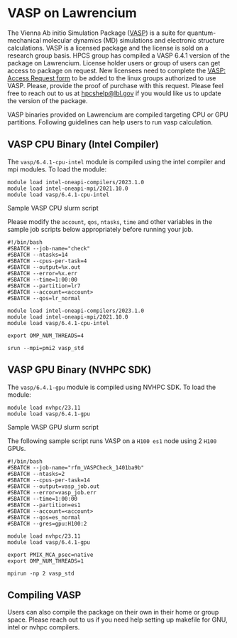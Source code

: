 # VASP on Lawrencium

The Vienna Ab initio Simulation Package ([VASP](https://www.vasp.at/)) is a suite for quantum-mechanical molecular dynamics (MD) simulations and electronic structure calculations. VASP is a licensed package and the license is sold on a research group basis. HPCS group has compiled a VASP 6.4.1 version of the package on Lawrencium. License holder users or group of users can get access to package on request. New licensees need to complete the [VASP: Access Request form](https://docs.google.com/forms/d/e/1FAIpQLSe9dO-dcdcsVqqhiYv4TDhxtjmezjzxs9GvOfF9_C3Lje-E5A/viewform?usp=dialog) to be added to the linux groups authorized to use VASP. Please, provide the proof of purchase with this request. Please feel free to reach out to us at hpcshelp@lbl.gov if you would like us to update the version of the package.

VASP binaries provided on Lawrencium are compiled targeting CPU or GPU partitions. Following guidelines can help users to run vasp calculation.

## VASP CPU Binary (Intel Compiler)

The `vasp/6.4.1-cpu-intel` module is compiled using the intel compiler and mpi modules. To load the module:

```
module load intel-oneapi-compilers/2023.1.0
module load intel-oneapi-mpi/2021.10.0
module load vasp/6.4.1-cpu-intel

```

Sample VASP CPU slurm script

Please modify the `account`, `qos`, `ntasks`, `time` and other variables in the sample job scripts below appropriately before running your job.

```
#!/bin/bash
#SBATCH --job-name="check"
#SBATCH --ntasks=14
#SBATCH --cpus-per-task=4
#SBATCH --output=%x.out
#SBATCH --error=%x.err
#SBATCH --time=1:00:00
#SBATCH --partition=lr7
#SBATCH --account=<account>
#SBATCH --qos=lr_normal

module load intel-oneapi-compilers/2023.1.0
module load intel-oneapi-mpi/2021.10.0
module load vasp/6.4.1-cpu-intel

export OMP_NUM_THREADS=4

srun --mpi=pmi2 vasp_std

```

## VASP GPU Binary (NVHPC SDK)

The `vasp/6.4.1-gpu` module is compiled using NVHPC SDK. To load the module:

```
module load nvhpc/23.11
module load vasp/6.4.1-gpu

```

Sample VASP GPU slurm script

The following sample script runs VASP on a `H100 es1` node using 2 `H100` GPUs.

```
#!/bin/bash
#SBATCH --job-name="rfm_VASPCheck_1401ba9b"
#SBATCH --ntasks=2
#SBATCH --cpus-per-task=14
#SBATCH --output=vasp_job.out
#SBATCH --error=vasp_job.err
#SBATCH --time=1:00:00
#SBATCH --partition=es1
#SBATCH --account=<account>
#SBATCH --qos=es_normal
#SBATCH --gres=gpu:H100:2

module load nvhpc/23.11
module load vasp/6.4.1-gpu

export PMIX_MCA_psec=native
export OMP_NUM_THREADS=1

mpirun -np 2 vasp_std

```

## Compiling VASP

Users can also compile the package on their own in their home or group space. Please reach out to us if you need help setting up makefile for GNU, intel or nvhpc compilers.
